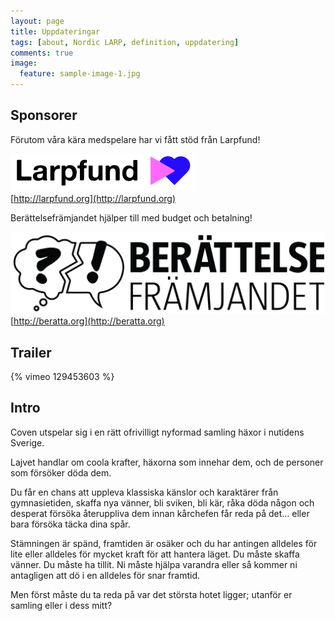 ```yaml
---
layout: page
title: Uppdateringar
tags: [about, Nordic LARP, definition, uppdatering]
comments: true
image:
  feature: sample-image-1.jpg
---
```


## Sponsorer
Förutom våra kära medspelare har vi fått stöd från Larpfund!

![Larpfund](/images/larpfundlogo.png)  
[http://larpfund.org](http://larpfund.org)

Berättelsefrämjandet hjälper till med budget och betalning!

![Berättelsefrämjandet](/images/bf_logo_1rad.png)  
[http://beratta.org](http://beratta.org)

## Trailer
{% vimeo 129453603 %}

## Intro
Coven utspelar sig i en rätt ofrivilligt nyformad samling häxor i nutidens Sverige. 

Lajvet handlar om coola krafter, häxorna som innehar dem, och de personer som försöker döda dem.

Du får en chans att uppleva klassiska känslor och karaktärer från gymnasietiden, skaffa nya vänner, bli sviken, bli kär, råka döda någon och desperat försöka återuppliva dem innan kårchefen får reda på det... eller bara försöka täcka dina spår.

Stämningen är spänd, framtiden är osäker och du har antingen alldeles för lite eller alldeles för mycket kraft för att hantera läget. Du måste skaffa vänner. Du måste ha tillit. Ni måste hjälpa varandra eller så kommer ni antagligen att dö i en alldeles för snar framtid. 

Men först måste du ta reda på var det största hotet ligger; utanför er samling eller i dess mitt?
